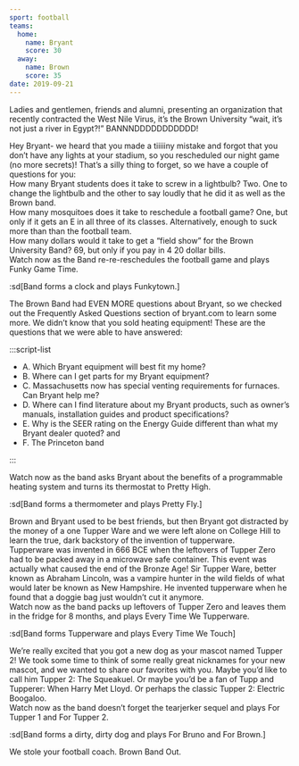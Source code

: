 ```yaml
---
sport: football
teams:
  home:
    name: Bryant
    score: 30
  away:
    name: Brown
    score: 35
date: 2019-09-21
---
```


Ladies and gentlemen, friends and alumni, presenting an organization that recently contracted the West Nile Virus, it’s the Brown University “wait, it’s not just a river in Egypt?!” BANNNDDDDDDDDDDD!

Hey Bryant- we heard that you made a tiiiiiny mistake and forgot that you don’t have any lights at your stadium, so you rescheduled our night game (no more secrets)! That’s a silly thing to forget, so we have a couple of questions for you:\
How many Bryant students does it take to screw in a lightbulb? Two. One to change the lightbulb and the other to say loudly that he did it as well as the Brown band.\
How many mosquitoes does it take to reschedule a football game? One, but only if it gets an E in all three of its classes. Alternatively, enough to suck more than than the football team.\
How many dollars would it take to get a “field show” for the Brown University Band? 69, but only if you pay in 4 20 dollar bills.\
Watch now as the Band re-re-reschedules the football game and plays Funky Game Time.

:sd[Band forms a clock and plays Funkytown.]

The Brown Band had EVEN MORE questions about Bryant, so we checked out the Frequently Asked Questions section of bryant.com to learn some more. We didn’t know that you sold heating equipment! These are the questions that we were able to have answered:

:::script-list

- A. Which Bryant equipment will best fit my home?
- B. Where can I get parts for my Bryant equipment?
- C. Massachusetts now has special venting requirements for furnaces. Can Bryant help me?
- D. Where can I find literature about my Bryant products, such as owner’s manuals, installation guides and product specifications?
- E. Why is the SEER rating on the Energy Guide different than what my Bryant dealer quoted? and
- F. The Princeton band

:::

Watch now as the band asks Bryant about the benefits of a programmable heating system and turns its thermostat to Pretty High.

:sd[Band forms a thermometer and plays Pretty Fly.]

Brown and Bryant used to be best friends, but then Bryant got distracted by the money of a one Tupper Ware and we were left alone on College Hill to learn the true, dark backstory of the invention of tupperware.\
Tupperware was invented in 666 BCE when the leftovers of Tupper Zero had to be packed away in a microwave safe container. This event was actually what caused the end of the Bronze Age! Sir Tupper Ware, better known as Abraham Lincoln, was a vampire hunter in the wild fields of what would later be known as New Hampshire. He invented tupperware when he found that a doggie bag just wouldn’t cut it anymore.\
Watch now as the band packs up leftovers of Tupper Zero and leaves them in the fridge for 8 months, and plays Every Time We Tupperware.

:sd[Band forms Tupperware and plays Every Time We Touch]

We’re really excited that you got a new dog as your mascot named Tupper 2! We took some time to think of some really great nicknames for your new mascot, and we wanted to share our favorites with you. Maybe you’d like to call him Tupper 2: The Squeakuel. Or maybe you’d be a fan of Tupp and Tupperer: When Harry Met Lloyd. Or perhaps the classic Tupper 2: Electric Boogaloo.\
Watch now as the band doesn’t forget the tearjerker sequel and plays For Tupper 1 and For Tupper 2.

:sd[Band forms a dirty, dirty dog and plays For Bruno and For Brown.]

We stole your football coach. Brown Band Out.
